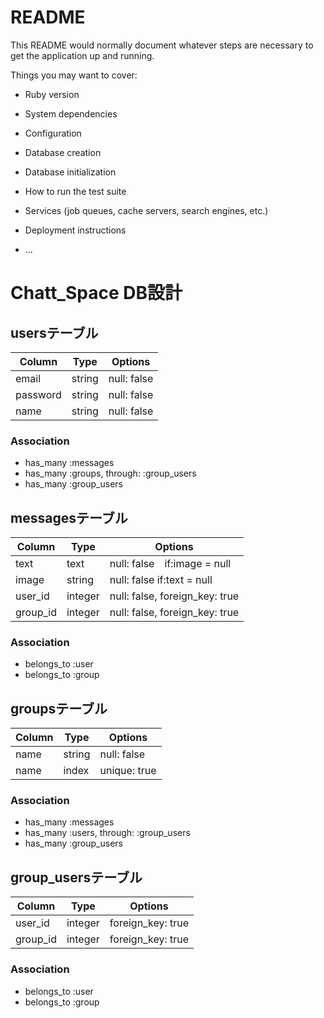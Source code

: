 # README

This README would normally document whatever steps are necessary to get the
application up and running.

Things you may want to cover:

* Ruby version

* System dependencies

* Configuration

* Database creation

* Database initialization

* How to run the test suite

* Services (job queues, cache servers, search engines, etc.)

* Deployment instructions

* ...
# Chatt_Space DB設計
## usersテーブル
|Column|Type|Options|
|------|----|-------|
|email|string|null: false|
|password|string|null: false|
|name|string|null: false|
### Association
- has_many :messages
- has_many :groups,  through:  :group_users
- has_many :group_users

## messagesテーブル
|Column|Type|Options|
|------|----|-------|
|text|text|null: false　if:image = null|
|image|string|null: false if:text = null|
|user_id|integer|null: false, foreign_key: true|
|group_id|integer|null: false, foreign_key: true|
### Association
- belongs_to :user
- belongs_to :group

## groupsテーブル
|Column|Type|Options|
|------|----|-------|
|name|string|null: false|
|name|index|unique: true|
### Association
- has_many  :messages
- has_many  :users,  through:  :group_users
- has_many  :group_users

## group_usersテーブル
|Column|Type|Options|
|------|----|-------|
|user_id|integer|foreign_key: true|
|group_id|integer|foreign_key: true|
### Association
- belongs_to :user
- belongs_to :group